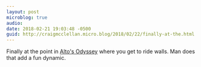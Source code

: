 ```yaml
---
layout: post
microblog: true
audio: 
date: 2018-02-21 19:03:48 -0500
guid: http://craigmcclellan.micro.blog/2018/02/22/finally-at-the.html
---
```

Finally at the point in [Alto's Odyssey](https://itunes.apple.com/us/app/altos-odyssey/id1182456409?mt=8&uo=4&at=1l3vwJx&ct=microblog) where you get to ride walls. Man does that add a fun dynamic.
